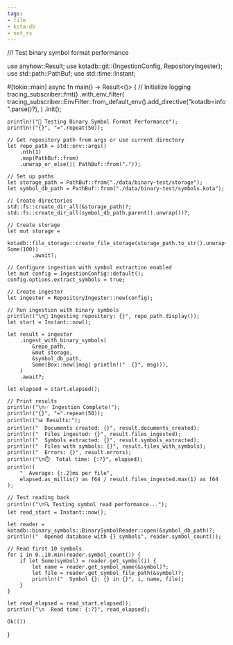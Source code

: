 ```yaml
---
tags:
- file
- kota-db
- ext_rs
---
```

//! Test binary symbol format performance

use anyhow::Result;
use kotadb::git::{IngestionConfig, RepositoryIngester};
use std::path::PathBuf;
use std::time::Instant;

#[tokio::main]
async fn main() -> Result<()> {
    // Initialize logging
    tracing_subscriber::fmt()
        .with_env_filter(
            tracing_subscriber::EnvFilter::from_default_env().add_directive("kotadb=info".parse()?),
        )
        .init();

    println!("🚀 Testing Binary Symbol Format Performance");
    println!("{}", "=".repeat(50));

    // Get repository path from args or use current directory
    let repo_path = std::env::args()
        .nth(1)
        .map(PathBuf::from)
        .unwrap_or_else(|| PathBuf::from("."));

    // Set up paths
    let storage_path = PathBuf::from("./data/binary-test/storage");
    let symbol_db_path = PathBuf::from("./data/binary-test/symbols.kota");

    // Create directories
    std::fs::create_dir_all(&storage_path)?;
    std::fs::create_dir_all(symbol_db_path.parent().unwrap())?;

    // Create storage
    let mut storage =
        kotadb::file_storage::create_file_storage(storage_path.to_str().unwrap(), Some(100))
            .await?;

    // Configure ingestion with symbol extraction enabled
    let mut config = IngestionConfig::default();
    config.options.extract_symbols = true;

    // Create ingester
    let ingester = RepositoryIngester::new(config);

    // Run ingestion with binary symbols
    println!("\n📁 Ingesting repository: {}", repo_path.display());
    let start = Instant::now();

    let result = ingester
        .ingest_with_binary_symbols(
            &repo_path,
            &mut storage,
            &symbol_db_path,
            Some(Box::new(|msg| println!("  {}", msg))),
        )
        .await?;

    let elapsed = start.elapsed();

    // Print results
    println!("\n✅ Ingestion Complete!");
    println!("{}", "=".repeat(50));
    println!("📊 Results:");
    println!("  Documents created: {}", result.documents_created);
    println!("  Files ingested: {}", result.files_ingested);
    println!("  Symbols extracted: {}", result.symbols_extracted);
    println!("  Files with symbols: {}", result.files_with_symbols);
    println!("  Errors: {}", result.errors);
    println!("\n⏱️  Total time: {:?}", elapsed);
    println!(
        "  Average: {:.2}ms per file",
        elapsed.as_millis() as f64 / result.files_ingested.max(1) as f64
    );

    // Test reading back
    println!("\n🔍 Testing symbol read performance...");
    let read_start = Instant::now();

    let reader = kotadb::binary_symbols::BinarySymbolReader::open(&symbol_db_path)?;
    println!("  Opened database with {} symbols", reader.symbol_count());

    // Read first 10 symbols
    for i in 0..10.min(reader.symbol_count()) {
        if let Some(symbol) = reader.get_symbol(i) {
            let name = reader.get_symbol_name(&symbol)?;
            let file = reader.get_symbol_file_path(&symbol)?;
            println!("  Symbol {}: {} in {}", i, name, file);
        }
    }

    let read_elapsed = read_start.elapsed();
    println!("\n  Read time: {:?}", read_elapsed);

    Ok(())
}

